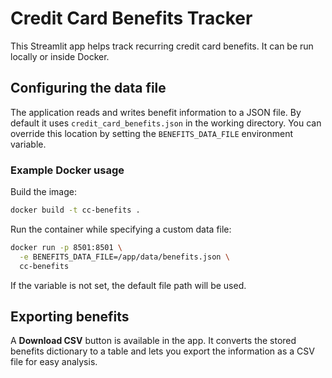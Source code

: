 # Credit Card Benefits Tracker

This Streamlit app helps track recurring credit card benefits. It can be run locally or inside Docker.

## Configuring the data file

The application reads and writes benefit information to a JSON file. By default it uses `credit_card_benefits.json` in the working directory. You can override this location by setting the `BENEFITS_DATA_FILE` environment variable.

### Example Docker usage

Build the image:

```bash
docker build -t cc-benefits .
```

Run the container while specifying a custom data file:

```bash
docker run -p 8501:8501 \
  -e BENEFITS_DATA_FILE=/app/data/benefits.json \
  cc-benefits
```

If the variable is not set, the default file path will be used.

## Exporting benefits

A **Download CSV** button is available in the app. It converts the stored
benefits dictionary to a table and lets you export the information as a CSV
file for easy analysis.
